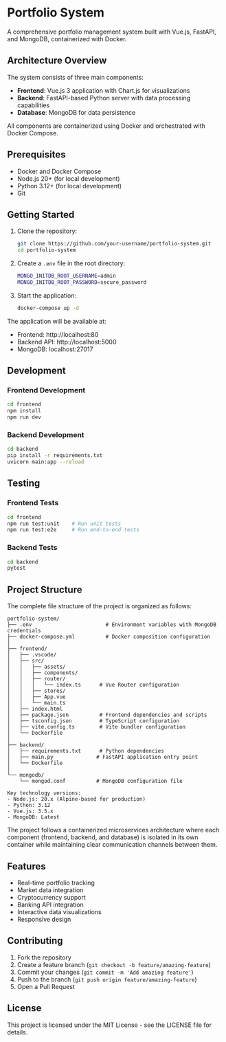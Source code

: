 # Portfolio System

A comprehensive portfolio management system built with Vue.js, FastAPI, and MongoDB, containerized with Docker.

## Architecture Overview

The system consists of three main components:

- **Frontend**: Vue.js 3 application with Chart.js for visualizations
- **Backend**: FastAPI-based Python server with data processing capabilities
- **Database**: MongoDB for data persistence

All components are containerized using Docker and orchestrated with Docker Compose.

## Prerequisites

- Docker and Docker Compose
- Node.js 20+ (for local development)
- Python 3.12+ (for local development)
- Git

## Getting Started

1. Clone the repository:
   ```bash
   git clone https://github.com/your-username/portfolio-system.git
   cd portfolio-system
   ```

2. Create a `.env` file in the root directory:
   ```bash
   MONGO_INITDB_ROOT_USERNAME=admin
   MONGO_INITDB_ROOT_PASSWORD=secure_password
   ```

3. Start the application:
   ```bash
   docker-compose up -d
   ```

The application will be available at:
- Frontend: http://localhost:80
- Backend API: http://localhost:5000
- MongoDB: localhost:27017

## Development

### Frontend Development

```bash
cd frontend
npm install
npm run dev
```

### Backend Development

```bash
cd backend
pip install -r requirements.txt
uvicorn main:app --reload
```

## Testing

### Frontend Tests

```bash
cd frontend
npm run test:unit    # Run unit tests
npm run test:e2e     # Run end-to-end tests
```

### Backend Tests

```bash
cd backend
pytest
```

## Project Structure

The complete file structure of the project is organized as follows:

```
portfolio-system/
├── .env                        # Environment variables with MongoDB credentials
├── docker-compose.yml          # Docker composition configuration
│
├── frontend/
│   ├── .vscode/               
│   ├── src/
│   │   ├── assets/           
│   │   ├── components/       
│   │   ├── router/           
│   │   │   └── index.ts      # Vue Router configuration
│   │   ├── stores/          
│   │   ├── App.vue           
│   │   └── main.ts          
│   ├── index.html            
│   ├── package.json          # Frontend dependencies and scripts
│   ├── tsconfig.json         # TypeScript configuration
│   ├── vite.config.ts        # Vite bundler configuration
│   └── Dockerfile           
│
├── backend/
│   ├── requirements.txt      # Python dependencies
│   ├── main.py              # FastAPI application entry point
│   └── Dockerfile          
│
└── mongodb/
    └── mongod.conf          # MongoDB configuration file

Key technology versions:
- Node.js: 20.x (Alpine-based for production)
- Python: 3.12
- Vue.js: 3.5.x
- MongoDB: Latest
```

The project follows a containerized microservices architecture where each component (frontend, backend, and database) is isolated in its own container while maintaining clear communication channels between them.

## Features

- Real-time portfolio tracking
- Market data integration
- Cryptocurrency support
- Banking API integration
- Interactive data visualizations
- Responsive design

## Contributing

1. Fork the repository
2. Create a feature branch (`git checkout -b feature/amazing-feature`)
3. Commit your changes (`git commit -m 'Add amazing feature'`)
4. Push to the branch (`git push origin feature/amazing-feature`)
5. Open a Pull Request

## License

This project is licensed under the MIT License - see the LICENSE file for details.
